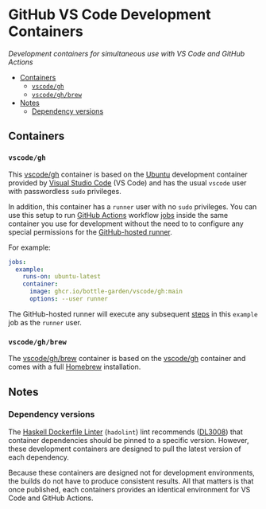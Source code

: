 # GitHub VS Code Development Containers

<!-- markdownlint-disable-next-line MD036 -->
_Development containers for simultaneous use with VS Code and GitHub Actions_

<!-- cspell:disable -->

- [Containers](#containers)
  - [`vscode/gh`](#vscodegh)
  - [`vscode/gh/brew`](#vscodeghbrew)
- [Notes](#notes)
  - [Dependency versions](#dependency-versions)

<!-- cspell:enable -->

## Containers

### `vscode/gh`

This [vscode/gh][vscode/gh] container is based on the [Ubuntu][ubuntu]
development container provided by [Visual Studio Code][vscode] (VS Code) and
has the usual `vscode` user with passwordless `sudo` privileges.

In addition, this container has a `runner` user with no `sudo` privileges. You
can use this setup to run [GitHub Actions][actions] workflow [jobs][job] inside
the same container you use for development without the need to to configure any
special permissions for the [GitHub-hosted runner][runner].

For example:

```yaml
jobs:
  example:
    runs-on: ubuntu-latest
    container:
      image: ghcr.io/bottle-garden/vscode/gh:main
      options: --user runner
```

The GitHub-hosted runner will execute any subsequent [steps][steps] in this
`example` job as the `runner` user.

### `vscode/gh/brew`

The [vscode/gh/brew][vscode/gh/brew] container is based on the
[vscode/gh][vscode/gh] container and comes with a full [Homebrew][brew]
installation.

## Notes

### Dependency versions

The [Haskell Dockerfile Linter][hadolint] (`hadolint`) lint recommends
([DL3008][DL3008]) that container dependencies should be pinned to a specific
version. However, these development containers are designed to pull the latest
version of each dependency.

Because these containers are designed not for development environments, the
builds do not have to produce consistent results. All that matters is that once
published, each containers provides an identical environment for VS Code and
GitHub Actions.

<!-- Link references, sorted alphabetically ascending -->

[actions]: https://docs.github.com/en/actions
[brew]: https://brew.sh/
[container]: https://docs.github.com/en/actions/learn-github-actions/workflow-syntax-for-github-actions#jobsjob_idcontainer
[devcontainer]: https://code.visualstudio.com/docs/remote/containers
[DL3008]: https://github.com/hadolint/hadolint/wiki/DL3008
[hadolint]: https://github.com/hadolint/hadolint
[job]: https://docs.github.com/en/actions/learn-github-actions/workflow-syntax-for-github-actions#jobsjob_id
[runner]: https://docs.github.com/en/actions/using-github-hosted-runners/about-github-hosted-runners
[steps]: https://docs.github.com/en/actions/learn-github-actions/workflow-syntax-for-github-actions#jobsjob_idsteps
[ubuntu]: https://github.com/microsoft/vscode-dev-containers/tree/main/containers/ubuntu
[vscode]: https://code.visualstudio.com/
[vscode/gh]: https://github.com/orgs/bottle-garden/packages/container/package/vscode%2Fgh
[vscode/gh/brew]: https://github.com/orgs/bottle-garden/packages/container/package/vscode%2Fgh%2Fbrew
